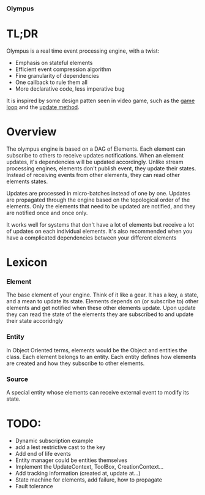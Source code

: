 ### Olympus

# TL;DR

Olympus is a real time event processing engine, with a twist:
* Emphasis on stateful elements
* Efficient event compression algorithm
* Fine granularity of dependencies
* One callback to rule them all
* More declarative code, less imperative bug

It is inspired by some design patten seen in video game, such as the [game loop](http://gameprogrammingpatterns.com/game-loop.html) and the [update method](http://gameprogrammingpatterns.com/update-method.html).

# Overview

The olympus engine is based on a DAG of Elements. 
Each element can subscribe to others to receive updates notifications.
When an element updates, it's dependencies will be updated accordingly. 
Unlike stream processing engines, elements don't publish event, they update their states. 
Instead of receiving events from other elements, they can read other elements states.

Updates are processed in micro-batches instead of one by one. 
Updates are propagated through the engine based on the topological order of the elements.
Only the elements that need to be updated are notified, and they are notified once and once only. 

It works well for systems that don't have a lot of elements but receive a lot of updates on each individual elements. 
It's also recommended when you have a complicated dependencies between your different elements


# Lexicon

### Element

The base element of your engine. Think of it like a gear. It has a key, a state, and a mean to update its state.
Elements depends on (or subscribe to) other elements and get notified when these other elements update.
Upon update they can read the state of the elements they are subscribed to and update their state accoridngly
 

### Entity

In Object Oriented terms, elements would be the Object and entities the class. 
Each element belongs to an entity. 
Each entity defines how elements are created and how they subscribe to other elements.


### Source

A special entity whose elements can receive external event to modify its state.



# TODO:
* Dynamic subscription example
* add a lest restrictive cast to the key
* Add end of life events
* Entity manager could be entities themselves
* Implement the UpdateContext, ToolBox, CreationContext...
* Add tracking information (created at, update at...)
* State machine for elements, add failure, how to propagate
* Fault tolerance